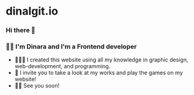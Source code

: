 # dinaIgit.io
### Hi there 👋
### 👧🏻 I'm Dinara and I'm a Frontend developer 
- 👩🏻‍💻 I created this website using all my knowledge in graphic design, web-development, and programming.
- 👀  I invite you to take a look at my works and play the games on my website!
- 🖐🏻 See you soon!
